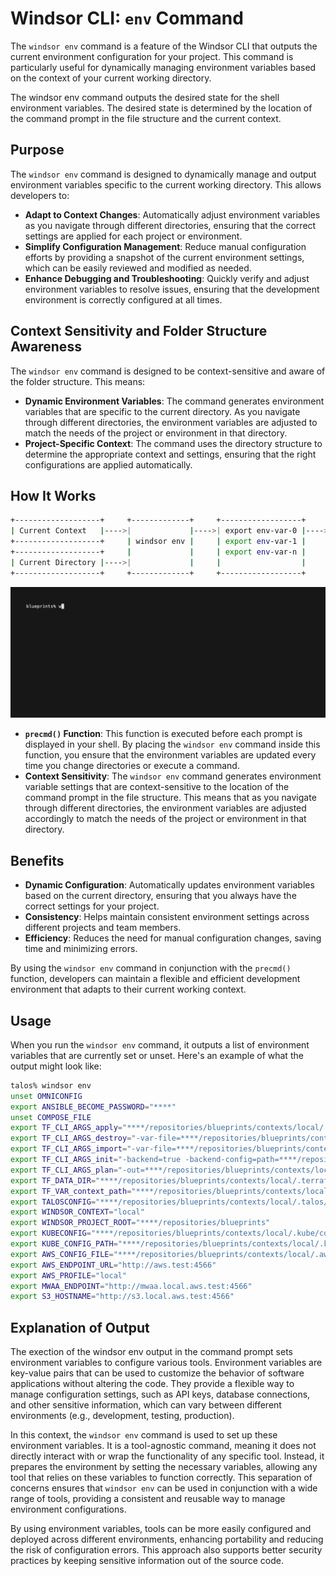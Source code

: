 
# Windsor CLI: `env` Command

The `windsor env` command is a feature of the Windsor CLI that outputs the current environment configuration for your project. This command is particularly useful for dynamically managing environment variables based on the context of your current working directory.

The windsor env command outputs the desired state for the shell environment variables.  The desired state is determined by the location of the command prompt in the file structure and the current context.  

## Purpose

The `windsor env` command is designed to dynamically manage and output environment variables specific to the current working directory. This allows developers to:

- **Adapt to Context Changes**: Automatically adjust environment variables as you navigate through different directories, ensuring that the correct settings are applied for each project or environment.
- **Simplify Configuration Management**: Reduce manual configuration efforts by providing a snapshot of the current environment settings, which can be easily reviewed and modified as needed.
- **Enhance Debugging and Troubleshooting**: Quickly verify and adjust environment variables to resolve issues, ensuring that the development environment is correctly configured at all times.

## Context Sensitivity and Folder Structure Awareness

The `windsor env` command is designed to be context-sensitive and aware of the folder structure. This means:

- **Dynamic Environment Variables**: The command generates environment variables that are specific to the current directory. As you navigate through different directories, the environment variables are adjusted to match the needs of the project or environment in that directory.
- **Project-Specific Context**: The command uses the directory structure to determine the appropriate context and settings, ensuring that the right configurations are applied automatically.

## How It Works

```bash
+-------------------+     +-------------+     +------------------+     +-------------------------------+
| Current Context   |---->|             |---->| export env-var-0 |---->| $shell                        |
+-------------------+     | windsor env |     | export env-var-1 |     | precmd(eval "$(windsor env)") |
+-------------------+     |             |     | export env-var-n |     | %prompt%                      |
| Current Directory |---->|             |     |                  |     |                               |
+-------------------+     +-------------+     +------------------+     +-------------------------------+
```

![full-bootstrap](../img/full-bootstrap.gif)


- **`precmd()` Function**: This function is executed before each prompt is displayed in your shell. By placing the `windsor env` command inside this function, you ensure that the environment variables are updated every time you change directories or execute a command.
- **Context Sensitivity**: The `windsor env` command generates environment variable settings that are context-sensitive to the location of the command prompt in the file structure. This means that as you navigate through different directories, the environment variables are adjusted accordingly to match the needs of the project or environment in that directory.

## Benefits

- **Dynamic Configuration**: Automatically updates environment variables based on the current directory, ensuring that you always have the correct settings for your project.
- **Consistency**: Helps maintain consistent environment settings across different projects and team members.
- **Efficiency**: Reduces the need for manual configuration changes, saving time and minimizing errors.

By using the `windsor env` command in conjunction with the `precmd()` function, developers can maintain a flexible and efficient development environment that adapts to their current working context.

## Usage

When you run the `windsor env` command, it outputs a list of environment variables that are currently set or unset. Here's an example of what the output might look like:

````bash
talos% windsor env
unset OMNICONFIG
export ANSIBLE_BECOME_PASSWORD="****"
unset COMPOSE_FILE
export TF_CLI_ARGS_apply="****/repositories/blueprints/contexts/local/.terraform/cluster/talos/terraform.tfplan"
export TF_CLI_ARGS_destroy="-var-file=****/repositories/blueprints/contexts/local/terraform/cluster/talos.tfvars -var-file=****/repositories/blueprints/contexts/local/terraform/cluster/talos_generated.tfvars.json"
export TF_CLI_ARGS_import="-var-file=****/repositories/blueprints/contexts/local/terraform/cluster/talos.tfvars -var-file=****/repositories/blueprints/contexts/local/terraform/cluster/talos_generated.tfvars.json"
export TF_CLI_ARGS_init="-backend=true -backend-config=path=****/repositories/blueprints/contexts/local/.tfstate/cluster/talos/terraform.tfstate"
export TF_CLI_ARGS_plan="-out=****/repositories/blueprints/contexts/local/.terraform/cluster/talos/terraform.tfplan -var-file=****/repositories/blueprints/contexts/local/terraform/cluster/talos.tfvars -var-file=****/repositories/blueprints/contexts/local/terraform/cluster/talos_generated.tfvars.json"
export TF_DATA_DIR="****/repositories/blueprints/contexts/local/.terraform/cluster/talos"
export TF_VAR_context_path="****/repositories/blueprints/contexts/local"
export TALOSCONFIG="****/repositories/blueprints/contexts/local/.talos/config"
export WINDSOR_CONTEXT="local"
export WINDSOR_PROJECT_ROOT="****/repositories/blueprints"
export KUBECONFIG="****/repositories/blueprints/contexts/local/.kube/config"
export KUBE_CONFIG_PATH="****/repositories/blueprints/contexts/local/.kube/config"
export AWS_CONFIG_FILE="****/repositories/blueprints/contexts/local/.aws/config"
export AWS_ENDPOINT_URL="http://aws.test:4566"
export AWS_PROFILE="local"
export MWAA_ENDPOINT="http://mwaa.local.aws.test:4566"
export S3_HOSTNAME="http://s3.local.aws.test:4566"
````

## Explanation of Output

The exection of the windsor env output in the command prompt sets environment variables to configure various tools. Environment variables are key-value pairs that can be used to customize the behavior of software applications without altering the code. They provide a flexible way to manage configuration settings, such as API keys, database connections, and other sensitive information, which can vary between different environments (e.g., development, testing, production).

In this context, the `windsor env` command is used to set up these environment variables. It is a tool-agnostic command, meaning it does not directly interact with or wrap the functionality of any specific tool. Instead, it prepares the environment by setting the necessary variables, allowing any tool that relies on these variables to function correctly. This separation of concerns ensures that `windsor env` can be used in conjunction with a wide range of tools, providing a consistent and reusable way to manage environment configurations.

By using environment variables, tools can be more easily configured and deployed across different environments, enhancing portability and reducing the risk of configuration errors. This approach also supports better security practices by keeping sensitive information out of the source code.

